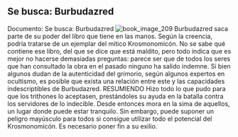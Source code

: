 ## Se busca: Burbudazred
Documento: Se busca: Burbudazred
![book_image_209](https://media.discordapp.net/attachments/1105643336989159555/1105647966154399815/209.jpg)
Burbudazred saca parte de su poder del libro que tiene en las manos. Según la creencia, podría tratarse de un ejemplar del mítico Krosmonomicón. No se sabe qué contiene ese libro, del que se dice que está maldito, pero todo indica que es mejor no hacerse demasiadas preguntas: parece ser que de todos los seres que han consultado la obra en el pasado ninguno ha salido indemne. Si bien algunos dudan de la autenticidad del grimorio, según algunos expertos en ocultismo, es posible que exista una relación entre este y las capacidades indescriptibles de Burbudazred.
RESUMIENDO
Hizo todo lo que pudo para que los trithones lo aceptasen, prestándoles su ayuda en la batalla contra los servidores de lo indecible. Desde entonces mora en la sima de aquellos, un lugar donde puede estar tranquilo.
Sin embargo, puede suponer un peligro mayúsculo para todos si consigue utilizar todo el potencial del Krosmonomicón. Es necesario poner fin a su exilio.
